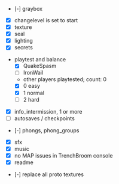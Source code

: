- [-] graybox
- [x] changelevel is set to start
- [x] texture
- [x] seal
- [x] lighting
- [x] secrets
- playtest and balance
  - [x] QuakeSpasm
  - [ ] IronWail
  - other players playtested; count: 0
  - [x] 0 easy
  - [x] 1 normal
  - [ ] 2 hard
- [x] info_intermission, 1 or more
- [ ] autosaves / checkpoints
- [-] phongs, phong_groups
- [x] sfx
- [x] music
- [x] no MAP issues in TrenchBroom console
- [x] readme
- [-] replace all proto textures
